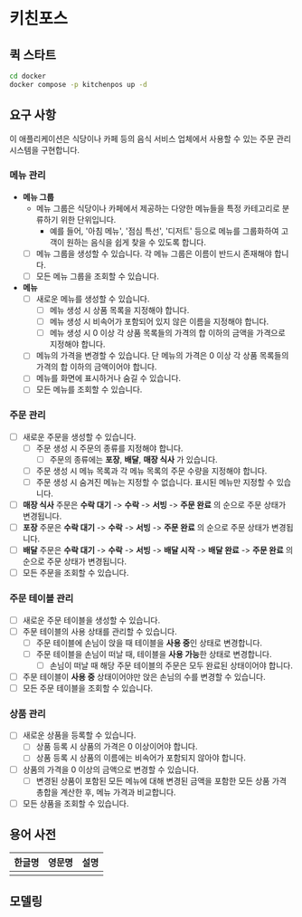 # 키친포스

## 퀵 스타트

```sh
cd docker
docker compose -p kitchenpos up -d
```

## 요구 사항

이 애플리케이션은 식당이나 카페 등의 음식 서비스 업체에서 사용할 수 있는 주문 관리 시스템을 구현합니다.

### 메뉴 관리

- **메뉴 그룹**
    - 메뉴 그룹은 식당이나 카페에서 제공하는 다양한 메뉴들을 특정 카테고리로 분류하기 위한 단위입니다.
        - 예를 들어, '아침 메뉴', '점심 특선', '디저트' 등으로 메뉴를 그룹화하여 고객이 원하는 음식을 쉽게
          찾을 수 있도록 합니다.
    - [ ] 메뉴 그룹을 생성할 수 있습니다. 각 메뉴 그룹은 이름이 반드시 존재해야 합니다.
    - [ ] 모든 메뉴 그룹을 조회할 수 있습니다.

- **메뉴**
    - [ ] 새로운 메뉴를 생성할 수 있습니다.
        - [ ] 메뉴 생성 시 상품 목록을 지정해야 합니다.
        - [ ] 메뉴 생성 시 비속어가 포함되어 있지 않은 이름을 지정해야 합니다.
        - [ ] 메뉴 생성 시 0 이상 각 상품 목록들의 가격의 합 이하의 금액을 가격으로 지정해야 합니다.
    - [ ] 메뉴의 가격을 변경할 수 있습니다. 단 메뉴의 가격은 0 이상 각 상품 목록들의 가격의 합 이하의 금액이어야 합니다.
    - [ ] 메뉴를 화면에 표시하거나 숨길 수 있습니다.
    - [ ] 모든 메뉴를 조회할 수 있습니다.

### 주문 관리

- [ ] 새로운 주문을 생성할 수 있습니다.
    - [ ] 주문 생성 시 주문의 종류를 지정해야 합니다.
        - [ ] 주문의 종류에는 **포장**, **배달**, **매장 식사** 가 있습니다.
    - [ ] 주문 생성 시 메뉴 목록과 각 메뉴 목록의 주문 수량을 지정해야 합니다.
    - [ ] 주문 생성 시 숨겨진 메뉴는 지정할 수 없습니다. 표시된 메뉴만 지정할 수 있습니다.
- [ ] **매장 식사** 주문은 **수락 대기** -> **수락** -> **서빙** -> **주문 완료** 의 순으로 주문 상태가 변경됩니다.
- [ ] **포장** 주문은 **수락 대기** -> **수락** -> **서빙** -> **주문 완료** 의 순으로 주문 상태가 변경됩니다.
- [ ] **배달** 주문은 **수락 대기** -> **수락** -> **서빙** -> **배달 시작** -> **배달 완료** -> **주문 완료** 의 순으로 주문 상태가 변경됩니다.
- [ ] 모든 주문을 조회할 수 있습니다.

### 주문 테이블 관리

- [ ] 새로운 주문 테이블을 생성할 수 있습니다.
- [ ] 주문 테이블의 사용 상태를 관리할 수 있습니다.
    - [ ] 주문 테이블에 손님이 앉을 때 테이블을 **사용 중**인 상태로 변경합니다.
    - [ ] 주문 테이블을 손님이 떠날 때, 테이블을 **사용 가능**한 상태로 변경합니다.
        - [ ] 손님이 떠날 때 해당 주문 테이블의 주문은 모두 완료된 상태이어야 합니다.
- [ ] 주문 테이블이 **사용 중** 상태이어야만 앉은 손님의 수를 변경할 수 있습니다.
- [ ] 모든 주문 테이블을 조회할 수 있습니다.

### 상품 관리

- [ ] 새로운 상품을 등록할 수 있습니다.
    - [ ] 상품 등록 시 상품의 가격은 0 이상이어야 합니다.
    - [ ] 상품 등록 시 상품의 이름에는 비속어가 포함되지 않아야 합니다.
- [ ] 상품의 가격을 0 이상의 금액으로 변경할 수 있습니다.
    - [ ] 변경된 상품이 포함된 모든 메뉴에 대해 변경된 금액을 포함한 모든 상품 가격 총합을 계산한 후, 메뉴 가격과 비교합니다.
- [ ] 모든 상품을 조회할 수 있습니다.

## 용어 사전

| 한글명 | 영문명 | 설명 |
|-----|-----|----|
|     |     |    |

## 모델링

